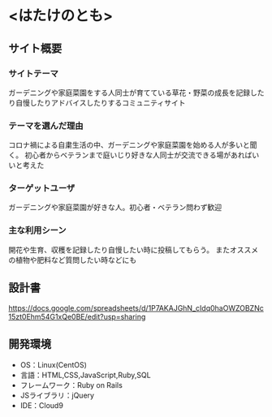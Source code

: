 # <はたけのとも>

## サイト概要
### サイトテーマ
ガーデニングや家庭菜園をする人同士が育てている草花・野菜の成長を記録したり自慢したりアドバイスしたりするコミュニティサイト

### テーマを選んだ理由
コロナ禍による自粛生活の中、ガーデニングや家庭菜園を始める人が多いと聞く。
初心者からベテランまで庭いじり好きな人同士が交流できる場があればいいと考えた

### ターゲットユーザ
ガーデニングや家庭菜園が好きな人。初心者・ベテラン問わず歓迎

### 主な利用シーン
開花や生育、収穫を記録したり自慢したい時に投稿してもらう。
またオススメの植物や肥料など質問したい時などにも

## 設計書
https://docs.google.com/spreadsheets/d/1P7AKAJGhN_cIdq0haOWZOBZNc15zt0Ehm54G1xQe0BE/edit?usp=sharing

## 開発環境
- OS：Linux(CentOS)
- 言語：HTML,CSS,JavaScript,Ruby,SQL
- フレームワーク：Ruby on Rails
- JSライブラリ：jQuery
- IDE：Cloud9